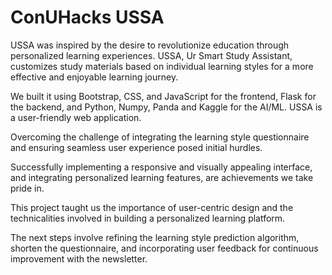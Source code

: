 # ConUHacks USSA

USSA was inspired by the desire to revolutionize education through personalized learning experiences.
USSA, Ur Smart Study Assistant, customizes study materials based on individual learning styles for a more effective and enjoyable learning journey.


We built it using Bootstrap, CSS, and JavaScript for the frontend, Flask for the backend, and Python, Numpy, Panda and Kaggle for the AI/ML. USSA is a user-friendly web application.


Overcoming the challenge of integrating the learning style questionnaire and ensuring seamless user experience posed initial hurdles.


Successfully implementing a responsive and visually appealing interface, and integrating personalized learning features, are achievements we take pride in.


This project taught us the importance of user-centric design and the technicalities involved in building a personalized learning platform.


The next steps involve refining the learning style prediction algorithm, shorten the questionnaire, and incorporating user feedback for continuous improvement with the newsletter.
